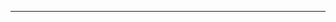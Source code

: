 [comment]: <> (---)

[comment]: <> (layout:post)

[comment]: <> (date: 2015-10-22 15:59:00-0400)

[comment]: <> (inline: true)

[comment]: <> (related_posts: false)

[comment]: <> (---)

[comment]: <> (A simple inline announcement.)

---

